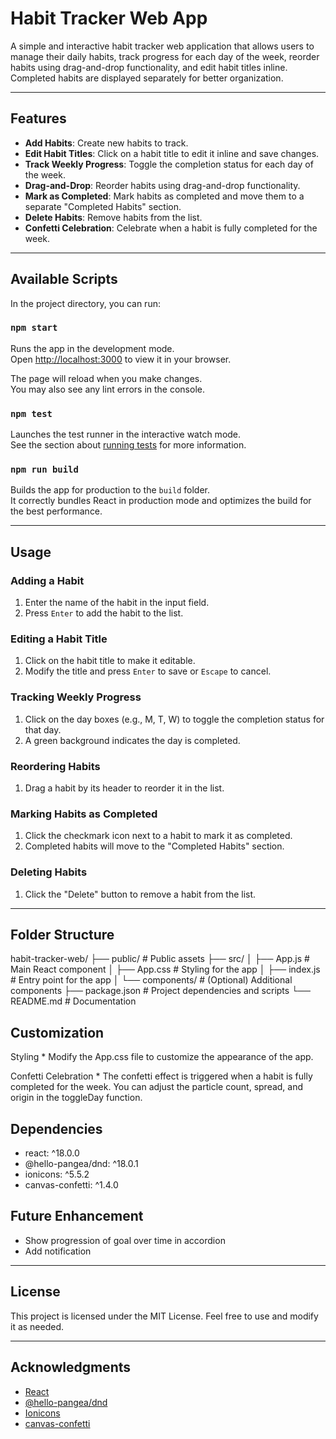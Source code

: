 # Habit Tracker Web App

A simple and interactive habit tracker web application that allows users to manage their daily habits, track progress for each day of the week, reorder habits using drag-and-drop functionality, and edit habit titles inline. Completed habits are displayed separately for better organization.

---

## Features

- **Add Habits**: Create new habits to track.
- **Edit Habit Titles**: Click on a habit title to edit it inline and save changes.
- **Track Weekly Progress**: Toggle the completion status for each day of the week.
- **Drag-and-Drop**: Reorder habits using drag-and-drop functionality.
- **Mark as Completed**: Mark habits as completed and move them to a separate "Completed Habits" section.
- **Delete Habits**: Remove habits from the list.
- **Confetti Celebration**: Celebrate when a habit is fully completed for the week.

---

## Available Scripts

In the project directory, you can run:

### `npm start`

Runs the app in the development mode.\
Open [http://localhost:3000](http://localhost:3000) to view it in your browser.

The page will reload when you make changes.\
You may also see any lint errors in the console.

### `npm test`

Launches the test runner in the interactive watch mode.\
See the section about [running tests](https://facebook.github.io/create-react-app/docs/running-tests) for more information.

### `npm run build`

Builds the app for production to the `build` folder.\
It correctly bundles React in production mode and optimizes the build for the best performance.

---

## Usage

### Adding a Habit
1. Enter the name of the habit in the input field.
2. Press `Enter` to add the habit to the list.

### Editing a Habit Title
1. Click on the habit title to make it editable.
2. Modify the title and press `Enter` to save or `Escape` to cancel.

### Tracking Weekly Progress
1. Click on the day boxes (e.g., M, T, W) to toggle the completion status for that day.
2. A green background indicates the day is completed.

### Reordering Habits
1. Drag a habit by its header to reorder it in the list.

### Marking Habits as Completed
1. Click the checkmark icon next to a habit to mark it as completed.
2. Completed habits will move to the "Completed Habits" section.

### Deleting Habits
1. Click the "Delete" button to remove a habit from the list.

---

## Folder Structure

habit-tracker-web/
├── public/                 # Public assets
├── src/
│   ├── App.js              # Main React component
│   ├── App.css             # Styling for the app
│   ├── index.js            # Entry point for the app
│   └── components/         # (Optional) Additional components
├── package.json            # Project dependencies and scripts
└── README.md               # Documentation

## Customization

   Styling
      * Modify the App.css file to customize the appearance of the app.

   Confetti Celebration
      * The confetti effect is triggered when a habit is fully completed for the week. You can adjust the particle count, spread, and origin in the toggleDay function.

## Dependencies

  * react: ^18.0.0
  * @hello-pangea/dnd: ^18.0.1
  * ionicons: ^5.5.2
  * canvas-confetti: ^1.4.0

## Future Enhancement
* Show progression of goal over time in accordion
* Add notification

---

## License

This project is licensed under the MIT License. Feel free to use and modify it as needed.

---

## Acknowledgments

- [React](https://reactjs.org/)
- [@hello-pangea/dnd](https://github.com/hello-pangea/dnd)
- [Ionicons](https://ionic.io/ionicons)
- [canvas-confetti](https://www.npmjs.com/package/canvas-confetti)